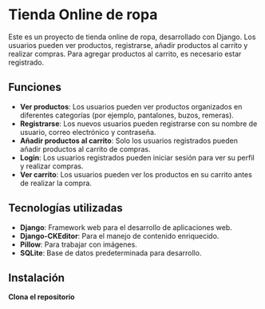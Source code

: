 # Tienda Online de ropa

Este es un proyecto de tienda online de ropa, desarrollado con Django. Los usuarios pueden ver productos, registrarse, añadir productos al carrito y realizar compras. Para agregar productos al carrito, es necesario estar registrado.

## Funciones

- **Ver productos**: Los usuarios pueden ver productos organizados en diferentes categorías (por ejemplo, pantalones, buzos, remeras).
- **Registrarse**: Los nuevos usuarios pueden registrarse con su nombre de usuario, correo electrónico y contraseña.
- **Añadir productos al carrito**: Solo los usuarios registrados pueden añadir productos al carrito de compras.
- **Login**: Los usuarios registrados pueden iniciar sesión para ver su perfil y realizar compras.
- **Ver carrito**: Los usuarios pueden ver los productos en su carrito antes de realizar la compra.

## Tecnologías utilizadas

- **Django**: Framework web para el desarrollo de aplicaciones web.
- **Django-CKEditor**: Para el manejo de contenido enriquecido.
- **Pillow**: Para trabajar con imágenes.
- **SQLite**: Base de datos predeterminada para desarrollo.

## Instalación

**Clona el repositorio**
   